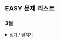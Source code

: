 ## EASY 문제 리스트

### 3월
<details>
<summary>접기 / 펼치기</summary>

<details>
<summary>3월 7일</summary>

<a href="https://school.programmers.co.kr/learn/courses/30/lessons/181831" target="_blank">특별한 이차원 배열 2</a>

<a href="https://school.programmers.co.kr/learn/courses/30/lessons/120823" target="_blank">직각삼각형 출력하기</a>

<a href="https://school.programmers.co.kr/learn/courses/30/lessons/120862" target="_blank">최댓값 만들기 (2)</a>

<a href="https://school.programmers.co.kr/learn/courses/30/lessons/120850" target="_blank">문자열 정렬하기 (1)</a>

<a href="https://school.programmers.co.kr/learn/courses/30/lessons/120895" target="_blank">인덱스 바꾸기</a>

</details>